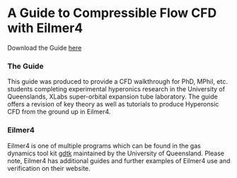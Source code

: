 # A Guide to Compressible Flow CFD with Eilmer4
Download the Guide [here]()

### The Guide
This guide was produced to provide a CFD walkthrough for PhD, MPhil, etc. students completing experimental hyperonics research in the University of Queenslands, XLabs super-orbital expansion tube laboratory. The guide offers a revision of key theory as well as tutorials to produce Hyperonsic CFD from the ground up in Eilmer4.

### Eilmer4
Eilmer4 is one of multiple programs which can be found in the gas dynamics tool kit [gdtk](https://gdtk.uqcloud.net/) maintained by the University of Queensland. Please note, Eilmer4 has additional guides and further examples of Eilmer4 use and verification on their website.
